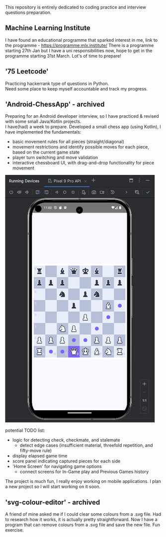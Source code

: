 This repository is entirely dedicated to coding practice and interview questions preparation.

## Machine Learning Institute

I have found an educational programme that sparked interest in me, link to the programme - https://programme.mlx.institute/
There is a programme starting 27th Jan but I have a uni responsibilities now, hope to get in the programme starting 31st March.
Lot's of time to prepare!

## '75 Leetcode'

Practicing hackerrank type of questions in Python. <br>
Need some place to keep myself accountable and track my progress. <br>

## 'Android-ChessApp' - archived

Preparing for an Android developer interview, so I have practiced & revised with some small Java/Kotlin projects. <br>
I have(had) a week to prepare.
Developed a small chess app (using Kotlin), I have implemented the fundamentals:

- basic movement rules for all pieces (straight/diagonal)
- movement restrictions and identify possible moves for each piece, based on the current game state
- player turn switching and move validation
- interactive chessboard UI, with drag-and-drop functionality for piece movement

![UI Progress](Android-DEV-preparation/UI_Progress_11.18.2024.png)

potential TODO list:

- logic for detecting check, checkmate, and stalemate
  - detect edge cases (insufficient material, threefold repetition, and fifty-move rule)
- display elapsed game time
- score panel indicating captured pieces for each side
- 'Home Screen' for navigating game options
  - connect screens for In-Game play and Previous Games history

The project is much fun, I really enjoy working on mobile applications.
I plan a new project so I will start working on it soon.

## 'svg-colour-editor' - archived

A friend of mine asked me if I could clear some colours from a .svg file. Had to research how it works, it is actually pretty straightforward.
Now I have a program that can remove colours from a .svg file and save the new file.
Fun exercise.
